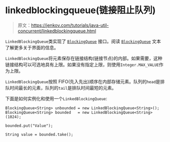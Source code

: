 # linkedblockingqueue(链接阻止队列)

> 原文：<https://jenkov.com/tutorials/java-util-concurrent/linkedblockingqueue.html>

`LinkedBlockingQueue`类实现了 [`BlockingQueue`](blockingqueue.html) 接口。阅读 [`BlockingQueue`](blockingqueue.html) 文本了解更多关于界面的信息。

`LinkedBlockingQueue`将元素保存在链接结构(链接节点)的内部。如果需要，这种链接结构可以可选地具有上限。如果没有指定上限，则使用`Integer.MAX_VALUE`作为上限。

`LinkedBlockingQueue`按照 FIFO(先入先出)顺序在内部存储元素。队列的`head`是排队时间最长的元素，队列的`tail`是排队时间最短的元素。

下面是如何实例化和使用一个`LinkedBlockingQueue`:

```
BlockingQueue<String> unbounded = new LinkedBlockingQueue<String>();
BlockingQueue<String> bounded   = new LinkedBlockingQueue<String>(1024);

bounded.put("Value");

String value = bounded.take();

```